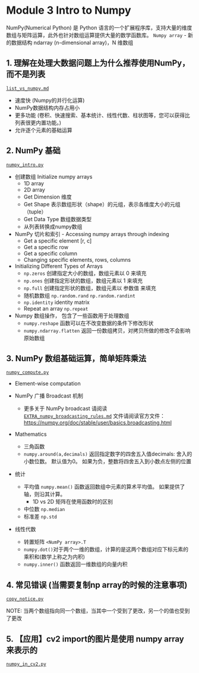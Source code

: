 # Module 3 Intro to Numpy
 NumPy(Numerical Python) 是 Python 语言的一个扩展程序库，支持大量的维度数组与矩阵运算，此外也针对数组运算提供大量的数学函数库。
`Numpy array` - 新的数据结构 ndarray (n-dimensional array)，N 维数组

## 1. 理解在处理大数据问题上为什么推荐使用NumPy，而不是列表



[`list_vs_numpy.md`](/Module3/numpy/list_vs_numpy.md)
- 速度快 (Numpy的并行化运算)
- NumPy数据结构内存占用小
- 更多功能 (卷积、快速搜索、基本统计、线性代数、柱状图等，您可以获得比列表很更内置功能。)
- 允许逐个元素的基础运算

## 2. NumPy 基础
[`numpy_intro.py`](/Module3/numpy/numpy_intro.py)
- 创建数组 Initialize numpy arrays 
  - 1D array
  - 2D array
  - Get Dimension 维度
  - Get Shape 表示数组形状（shape）的元组，表示各维度大小的元组（tuple）
  - Get Data Type 数组数据类型
  - 从列表转换成numpy数组
- NumPy 切片和索引 - Accessing numpy arrays through indexing
  - Get a specific element [r, c]
  - Get a specific row 
  - Get a specific column
  - Changing specific elements, rows, columns
- Initializing Different Types of Arrays
  - `np.zeros` 创建指定大小的数组，数组元素以 0 来填充
  - `np.ones` 创建指定形状的数组，数组元素以 1 来填充
  - `np.full` 创建指定形状的数组，数组元素以 参数值 来填充
  - 随机数数组 `np.random.rand` `np.random.randint`
  - `np.identity` identity matrix
  - Repeat an array `np.repeat`
- Numpy 数组操作， 包含了一些函数用于处理数组
  - `numpy.reshape` 函数可以在不改变数据的条件下修改形状
  - `numpy.ndarray.flatten` 返回一份数组拷贝，对拷贝所做的修改不会影响原始数组
## 3. NumPy 数组基础运算，简单矩阵乘法
[`numpy_compute.py`](/Module3/numpy/numpy_compute.py)
- Element-wise computation
- NumPy 广播 Broadcast 机制
  - 更多关于 NumPy broadcast 请阅读 [`EXTRA_numpy_broadcasting_rules.md`](/Module3/numpy/EXTRA_numpy_broadcasting_rules.md) 文件请阅读官方文件： https://numpy.org/doc/stable/user/basics.broadcasting.html

- Mathematics
  - 三角函数
  - `numpy.around(a,decimals)` 返回指定数字的四舍五入值decimals: 舍入的小数位数。 默认值为0。 如果为负，整数将四舍五入到小数点左侧的位置
- 统计
  - 平均值 `numpy.mean()` 函数返回数组中元素的算术平均值。 如果提供了轴，则沿其计算。
    - 1D vs 2D 矩阵在使用函数时的区别
  - 中位数 `np.median`
  - 标准差 `np.std`
- 线性代数
  - 转置矩阵 `<NumPy array>.T`
  - `numpy.dot()`对于两个一维的数组，计算的是这两个数组对应下标元素的乘积和(数学上称之为内积)
  - `numpy.inner()` 函数返回一维数组的向量内积
## 4. 常见错误 (当需要复制np array的时候的注意事项)
  [`copy_notice.py`](/Module3/numpy/copy_notice.py)

NOTE: 当两个数组指向同一个数组，当其中一个受到了更改，另一个的值也受到了更改
## 5. 【应用】cv2 import的图片是使用 numpy array 来表示的
[`numpy_in_cv2.py`](/Module3/numpy/numpy_in_cv2.py)
